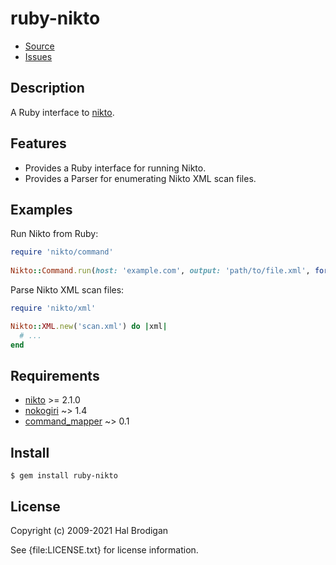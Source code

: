 # ruby-nikto

* [Source](https://github.com/sophsec/ruby-nikto)
* [Issues](https://github.com/sophsec/ruby-nikto/issues)

## Description

A Ruby interface to [nikto].

## Features

* Provides a Ruby interface for running Nikto.
* Provides a Parser for enumerating Nikto XML scan files.

## Examples

Run Nikto from Ruby:

```ruby
require 'nikto/command'
    
Nikto::Command.run(host: 'example.com', output: 'path/to/file.xml', format: 'xml')
```

Parse Nikto XML scan files:

```ruby
require 'nikto/xml'

Nikto::XML.new('scan.xml') do |xml|
  # ...
end
```

## Requirements

* [nikto] >= 2.1.0
* [nokogiri](http://nokogiri.rubyforge.org/) ~> 1.4
* [command_mapper](http://github.com/postmodern/command_mapper.rb#readme) ~> 0.1

## Install

```shell
$ gem install ruby-nikto
```

## License

Copyright (c) 2009-2021 Hal Brodigan

See {file:LICENSE.txt} for license information.

[nikto]: https://github.com/sullo/nikto
